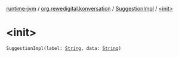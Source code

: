 [runtime-jvm](../../index.md) / [org.rewedigital.konversation](../index.md) / [SuggestionImpl](index.md) / [&lt;init&gt;](./-init-.md)

# &lt;init&gt;

`SuggestionImpl(label: `[`String`](https://kotlinlang.org/api/latest/jvm/stdlib/kotlin/-string/index.html)`, data: `[`String`](https://kotlinlang.org/api/latest/jvm/stdlib/kotlin/-string/index.html)`)`